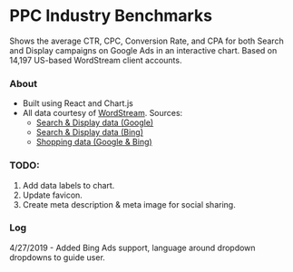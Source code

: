 # PPC Industry Benchmarks

Shows the average CTR, CPC, Conversion Rate, and CPA for both Search and Display campaigns on Google Ads in an interactive chart. Based on 14,197 US-based WordStream client accounts.

### About

- Built using React and Chart.js
- All data courtesy of [WordStream](https://www.wordstream.com). Sources:
    - [Search & Display data (Google)](https://www.wordstream.com/blog/ws/2016/02/29/google-adwords-industry-benchmarks)
    - [Search & Display data (Bing)](https://www.wordstream.com/blog/ws/2017/11/06/bing-ads-performance-benchmarks)
    - [Shopping data (Google & Bing)](https://www.wordstream.com/blog/ws/2019/04/01/shopping-ads-benchmarks)


### TODO:
1. Add data labels to chart.
1. Update favicon.
1. Create meta description & meta image for social sharing.

### Log
4/27/2019 - Added Bing Ads support, language around dropdown dropdowns to guide user.
